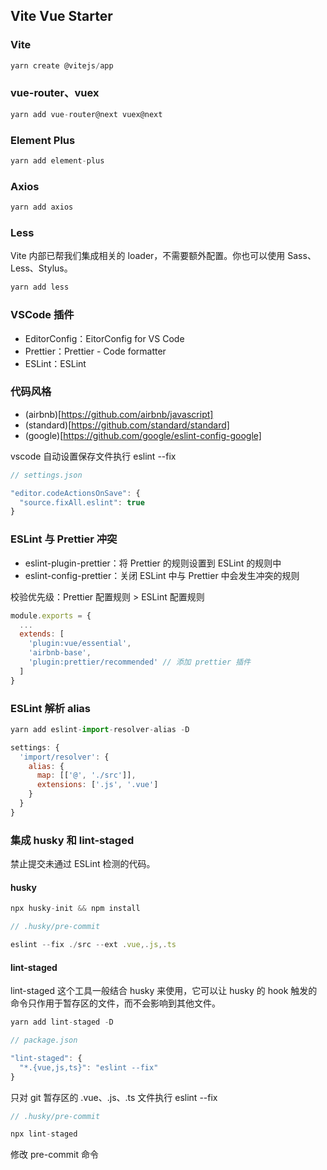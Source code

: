## Vite Vue Starter

### Vite

```js
yarn create @vitejs/app
```

### vue-router、vuex

```js
yarn add vue-router@next vuex@next
```

### Element Plus

```js
yarn add element-plus
```

### Axios

```js
yarn add axios
```

### Less

Vite 内部已帮我们集成相关的 loader，不需要额外配置。你也可以使用 Sass、Less、Stylus。 

```js
yarn add less
```

### VSCode 插件

* EditorConfig：EitorConfig for VS Code
* Prettier：Prettier - Code formatter
* ESLint：ESLint

### 代码风格

* (airbnb)[https://github.com/airbnb/javascript]
* (standard)[https://github.com/standard/standard]
* (google)[https://github.com/google/eslint-config-google]

vscode 自动设置保存文件执行 eslint --fix

```js
// settings.json

"editor.codeActionsOnSave": {
  "source.fixAll.eslint": true
}
```

### ESLint 与 Prettier 冲突

* eslint-plugin-prettier：将 Prettier 的规则设置到 ESLint 的规则中
* eslint-config-prettier：关闭 ESLint 中与 Prettier 中会发生冲突的规则

校验优先级：Prettier 配置规则 > ESLint 配置规则

```js
module.exports = {
  ...
  extends: [
    'plugin:vue/essential',
    'airbnb-base',
    'plugin:prettier/recommended' // 添加 prettier 插件
  ]
}
```

### ESLint 解析 alias

```js
yarn add eslint-import-resolver-alias -D
```

```js
settings: {
  'import/resolver': {
    alias: {
      map: [['@', './src']],
      extensions: ['.js', '.vue']
    }
  }
}
```

### 集成 husky 和 lint-staged

禁止提交未通过 ESLint 检测的代码。 

#### husky

```js
npx husky-init && npm install
```

```js
// .husky/pre-commit

eslint --fix ./src --ext .vue,.js,.ts
```

#### lint-staged

lint-staged 这个工具一般结合 husky 来使用，它可以让 husky 的 hook 触发的命令只作用于暂存区的文件，而不会影响到其他文件。

```js
yarn add lint-staged -D
```

```js
// package.json

"lint-staged": {
  "*.{vue,js,ts}": "eslint --fix"
}

```

只对 git 暂存区的 .vue、.js、.ts 文件执行 eslint --fix

```js
// .husky/pre-commit

npx lint-staged
```

修改 pre-commit 命令

